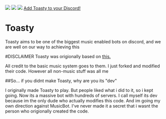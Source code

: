 [<img src="https://img.shields.io/badge/Support-me!-orange.svg">](https://www.patreon.com/Twentysix26)  [<img src="https://img.shields.io/badge/discord-py-blue.svg">](https://github.com/Rapptz/discord.py) [<img src="https://discordapp.com/api/guilds/206794668736774155/widget.png">](https://discord.gg/0k4npTwMvTpv9wrh) [Add Toasty to your Discord!](https://bit.ly/2e0ma2h)
# Toasty

Toasty aims to be one of the biggest music enabled bots on discord, and we are well on our way to achieving this

#DISCLAIMER
Toasty was origionally based on [this.](https://github.com/Just-Some-Bots/MusicBot) 

All credit to the basic music system goes to them. I just forked and modified their code. However all non-music stuff was all me

##So... if you didnt make Toasty, why are you its "dev"

I originally made Toasty to play. But people liked what i did to it, so i kept going. Now its a massive bot with hundreds of servers. I call myself its dev because im the only dude who actually modifies this code. And im going my own direction against MusicBot. I've never made it a secret that i wasnt the person who origionally created the code.


